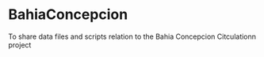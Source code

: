# BahiaConcepcion
To share data files and scripts relation to the Bahia Concepcion Citculationn project
